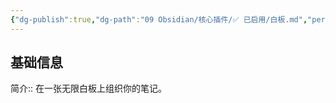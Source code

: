 ```yaml
---
{"dg-publish":true,"dg-path":"09 Obsidian/核心插件/✅ 已启用/白板.md","permalink":"/09 Obsidian/核心插件/✅ 已启用/白板/","noteIcon":"dg-note-icon","created":"2025-07-31","updated":"2025-07-31"}
---
```



## 基础信息

简介:: 在一张无限白板上组织你的笔记。
